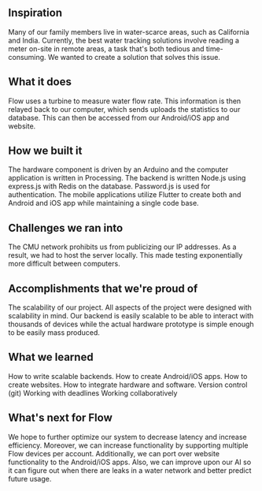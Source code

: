 ## Inspiration
 
Many of our family members live in water-scarce areas, such as California and India. Currently, the best water tracking solutions involve reading a meter on-site in remote areas, a task that's both tedious and time-consuming. We wanted to create a solution that solves this issue.

## What it does
 
Flow uses a turbine to measure water flow rate. This information is then relayed back to our computer, which sends uploads the statistics to our database. This can then be accessed from our Android/iOS app and website. 

## How we built it

The hardware component is driven by an Arduino and the computer application is written in Processing. The backend is written Node.js using express.js with Redis on the database. Password.js is used for authentication. The mobile applications utilize Flutter to create both and Android and iOS app while maintaining a single code base.

## Challenges we ran into

The CMU network prohibits us from publicizing our IP addresses. As a result, we had to host the server locally. This made testing exponentially more difficult between computers.

## Accomplishments that we're proud of

The scalability of our project. All aspects of the project were designed with scalability in mind. Our backend is easily scalable to be able to interact with thousands of devices while the actual hardware prototype is simple enough to be easily mass produced.

## What we learned

How to write scalable backends.
How to create Android/iOS apps.
How to create websites.
How to integrate hardware and software.
Version control (git)
Working with deadlines
Working collaboratively

## What's next for Flow

We hope to further optimize our system to decrease latency and increase efficiency. Moreover, we can increase functionality by supporting multiple Flow devices per account. Additionally, we can port over website functionality to the Android/iOS apps. Also, we can improve upon our AI so it can figure out when there are leaks in a water network and better predict future usage.

